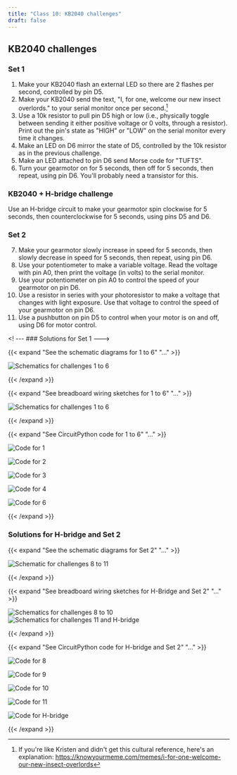 ```yaml
---
title: "Class 10: KB2040 challenges"
draft: false
---
```


## KB2040 challenges

### Set 1

1. Make your KB2040 flash an external LED so there are 2 flashes per second, controlled by pin D5.
2. Make your KB2040 send the text, "I, for one, welcome our new insect overlords." to your serial monitor once per second.[^1]
3. Use a 10k resistor to pull pin D5 high or low (i.e., physically toggle between sending it either positive voltage or 0 volts, through a resistor). Print out the pin's state as "HIGH" or "LOW" on the serial monitor every time it changes.
4. Make an LED on D6 mirror the state of D5, controlled by the 10k resistor as in the previous challenge.
5. Make an LED attached to pin D6 send Morse code for "TUFTS".
6. Turn your gearmotor on for 5 seconds, then off for 5 seconds, then repeat, using pin D6. You'll probably need a transistor for this.

### KB2040 + H-bridge challenge
Use an H-bridge circuit to make your gearmotor spin clockwise for 5 seconds, then counterclockwise for 5 seconds, using pins D5 and D6.


### Set 2

7. Make your gearmotor slowly increase in speed for 5 seconds, then slowly decrease in speed for 5 seconds, then repeat, using pin D6.
8. Use your potentiometer to make a variable voltage. Read the voltage with pin A0, then print the voltage (in volts) to the serial monitor.
9. Use your potentiometer on pin A0 to control the speed of your gearmotor on pin D6.
10. Use a resistor in series with your photoresistor to make a voltage that changes with light exposure. Use that voltage to control the speed of your gearmotor on pin D6.
11. Use a pushbutton on pin D5 to control when your motor is on and off, using D6 for motor control.


<! --- ### Solutions for Set 1 --->

{{< expand "See the schematic diagrams for 1 to 6" "..." >}}

![Schematics for challenges 1 to 6](/img/challenge-schematic-1-6.jpg)

{{< /expand >}}


{{< expand "See breadboard wiring sketches for 1 to 6" "..." >}}

![Schematics for challenges 1 to 6](/img/challenge-wiring-1-6.jpg)

{{< /expand >}}


{{< expand "See CircuitPython code for 1 to 6" "..." >}}

![Code for 1](/img/challenge1py.jpg)

![Code for 2](/img/challenge2py.jpg)

![Code for 3](/img/challenge3py.jpg)

![Code for 4](/img/challenge4py.jpg)

![Code for 6](/img/challenge6py.jpg)

{{< /expand >}}

### Solutions for H-bridge and Set 2

{{< expand "See the schematic diagrams for Set 2" "..." >}}

![Schematic for challenges 8 to 11](/img/challenge-schematic-8-11.jpg)

{{< /expand >}}


{{< expand "See breadboard wiring sketches for H-Bridge and Set 2" "..." >}}

![Schematics for challenges 8 to 10](/img/challenge-wiring-8-10.jpg)
![Schematics for challenges 11 and H-bridge](/img/challenge-wiring-11-h-bridge.jpg)


{{< /expand >}}


{{< expand "See CircuitPython code for H-bridge and Set 2" "..." >}}

![Code for 8](/img/challenge8py.jpg)

![Code for 9](/img/challenge9py.jpg)

![Code for 10](/img/challenge10py.jpg)

![Code for 11](/img/challenge11py.jpg)

![Code for H-bridge](/img/challenge-h-bridgepy.jpg)

{{< /expand >}}


[^1]: If you're like Kristen and didn't get this cultural reference, here's an explanation: https://knowyourmeme.com/memes/i-for-one-welcome-our-new-insect-overlords
